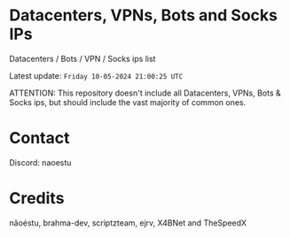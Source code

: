 # Datacenters, VPNs, Bots and Socks IPs
 
Datacenters / Bots / VPN / Socks ips list

Latest update: `Friday 10-05-2024 21:00:25 UTC` 

ATTENTION: This repository doesn't include all Datacenters, VPNs, Bots & Socks ips, 
but should include the vast majority of common ones.

# Contact
Discord: naoestu

# Credits
nãoéstu, brahma-dev, scriptzteam, ejrv, X4BNet and TheSpeedX
